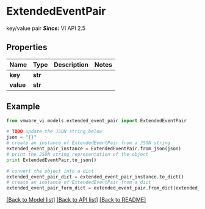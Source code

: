 # ExtendedEventPair

key/value pair  ***Since:*** VI API 2.5 

## Properties
Name | Type | Description | Notes
------------ | ------------- | ------------- | -------------
**key** | **str** |  | 
**value** | **str** |  | 

## Example

```python
from vmware_vi.models.extended_event_pair import ExtendedEventPair

# TODO update the JSON string below
json = "{}"
# create an instance of ExtendedEventPair from a JSON string
extended_event_pair_instance = ExtendedEventPair.from_json(json)
# print the JSON string representation of the object
print ExtendedEventPair.to_json()

# convert the object into a dict
extended_event_pair_dict = extended_event_pair_instance.to_dict()
# create an instance of ExtendedEventPair from a dict
extended_event_pair_form_dict = extended_event_pair.from_dict(extended_event_pair_dict)
```
[[Back to Model list]](../README.md#documentation-for-models) [[Back to API list]](../README.md#documentation-for-api-endpoints) [[Back to README]](../README.md)


